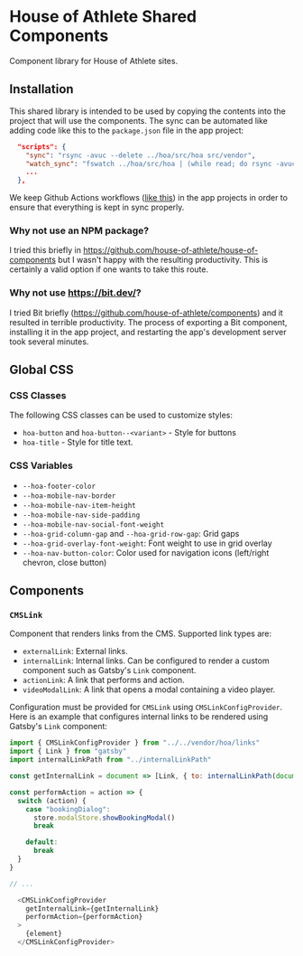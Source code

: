 # House of Athlete Shared Components

Component library for House of Athlete sites.

## Installation

This shared library is intended to be used by copying the contents into the project that will use
the components. The sync can be automated like adding code like this to the `package.json` file in
the app project:

```json
  "scripts": {
    "sync": "rsync -avuc --delete ../hoa/src/hoa src/vendor",
    "watch_sync": "fswatch ../hoa/src/hoa | (while read; do rsync -avuc --delete ../hoa/src/hoa src/vendor; done)",
    ...
  },
```

We keep Github Actions workflows ([like
this](https://github.com/house-of-athlete/hoa_gatsby/blob/99bc81002b70cc184a664737815a4b7394cb36ac/.github/workflows/check_shared_lib.yml))
in the app projects in order to ensure that everything is kept in sync properly.

### Why not use an NPM package?

I tried this briefly in https://github.com/house-of-athlete/house-of-components but I wasn't happy
with the resulting productivity. This is certainly a valid option if one wants to take this route.

### Why not use https://bit.dev/?

I tried Bit briefly (https://github.com/house-of-athlete/components) and it resulted in terrible
productivity. The process of exporting a Bit component, installing it in the app project, and
restarting the app's development server took several minutes.

## Global CSS

### CSS Classes

The following CSS classes can be used to customize styles:

- `hoa-button` and `hoa-button--<variant>` - Style for buttons
- `hoa-title` - Style for title text.

### CSS Variables

- `--hoa-footer-color`
- `--hoa-mobile-nav-border`
- `--hoa-mobile-nav-item-height`
- `--hoa-mobile-nav-side-padding`
- `--hoa-mobile-nav-social-font-weight`
- `--hoa-grid-column-gap` and `--hoa-grid-row-gap`: Grid gaps
- `--hoa-grid-overlay-font-weight`: Font weight to use in grid overlay
- `--hoa-nav-button-color`: Color used for navigation icons (left/right chevron, close button)

## Components

### `CMSLink`

Component that renders links from the CMS. Supported link types are:

- `externalLink`: External links.
- `internalLink`: Internal links. Can be configured to render a custom component such as Gatsby's `Link` component.
- `actionLink`: A link that performs and action.
- `videoModalLink`: A link that opens a modal containing a video player.

Configuration must be provided for `CMSLink` using `CMSLinkConfigProvider`. Here is an example that configures internal links to be rendered using Gatsby's `Link` component:

```javascript
import { CMSLinkConfigProvider } from "../../vendor/hoa/links"
import { Link } from "gatsby"
import internalLinkPath from "../internalLinkPath"

const getInternalLink = document => [Link, { to: internalLinkPath(document) }]

const performAction = action => {
  switch (action) {
    case "bookingDialog":
      store.modalStore.showBookingModal()
      break

    default:
      break
  }
}

// ...

  <CMSLinkConfigProvider
    getInternalLink={getInternalLink}
    performAction={performAction}
  >
    {element}
  </CMSLinkConfigProvider>
```
